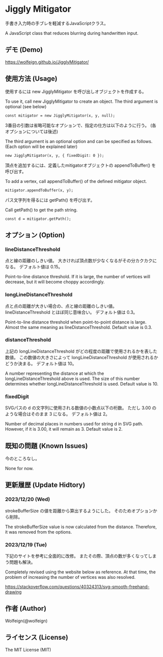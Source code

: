 ﻿# Jiggly Mitigator

手書き入力時の手ブレを軽減するJavaScriptクラス。

A JavaScript class that reduces blurring during handwritten input.

## デモ (Demo)

https://wolfeign.github.io/JigglyMitigator/

## 使用方法 (Usage)

使用するには new JigglyMitigator を呼び出しオブジェクトを作成する。

To use it, call new JigglyMitigator to create an object.
The third argument is optional (see below)

`const mitigator = new JigglyMitigator(x, y, null);`

3番目の引数は省略可能なオプションで、指定の仕方は以下のように行う。
(各オプションについては後述)

The third argument is an optional option and can be specified as follows.
(Each option will be explained later)

`new JigglyMitigator(x, y, {
	fixedDigit: 0
});`

頂点を追加するには、定義したmitigatorオブジェクトの appendToBuffer() を呼び出す。

To add a vertex, call appendToBuffer() of the defined mitigator object.

`mitigator.appendToBuffer(x, y);`

パス文字列を得るには getPath() を呼び出す。

Call getPath() to get the path string.

`const d = mitigator.getPath();`

## オプション (Option)

### lineDistanceThreshold

点と線の距離のしきい値。
大きければ頂点数が少なくなるがその分カクカクになる。
デフォルト値は 0.15。

Point-to-line distance threshold.
If it is large, the number of vertices will decrease, but it will become choppy accordingly.

### longLineDistanceThreshold

点と点の距離が大きい場合の、点と線の距離のしきい値。
lineDistanceThreshold とほぼ同じ意味合い。
デフォルト値は 0.3。

Point-to-line distance threshold when point-to-point distance is large.
Almost the same meaning as lineDistanceThreshold.
Default value is 0.3.

### distanceThreshold

上記の longLineDistanceThreshold がどの程度の距離で使用されるかを表した数値。
この数値の大きさによって longLineDistanceThreshold が使用されるかどうか決まる。
デフォルト値は 10。

A number representing the distance at which the longLineDistanceThreshold above is used.
The size of this number determines whether longLineDistanceThreshold is used.
Default value is 10.

### fixedDigit

SVGパスの d の文字列に使用される数値の小数点以下の桁数。
ただし 3.00 のような場合はそのまま 3 になる。
デフォルト値は 2。

Number of decimal places in numbers used for string d in SVG path.
However, if it is 3.00, it will remain as 3.
Default value is 2.

## 既知の問題 (Known Issues)

今のところなし。

None for now.

## 更新履歴 (Update Hidtory)

### 2023/12/20 (Wed)

strokeBufferSize の値を距離から算出するようにした。
そのためオプションから削除。

The strokeBufferSize value is now calculated from the distance.
Therefore, it was removed from the options.

### 2023/12/19 (Tue)

下記のサイトを参考に全面的に改修。
またその際、頂点の数が多くなってしまう問題も解決。

Completely revised using the website below as reference.
At that time, the problem of increasing the number of vertices was also resolved.

https://stackoverflow.com/questions/40324313/svg-smooth-freehand-drawing

## 作者 (Author)

Wolfeign(@wolfeign)

## ライセンス (License)

The MIT License (MIT)

